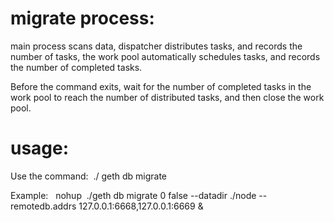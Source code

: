 

# migrate process:

main process scans data, dispatcher distributes tasks, and records the number of tasks, the work pool automatically schedules tasks, and records the number of completed tasks. 

Before the command exits, wait for the number of completed tasks in the work pool to reach the number of distributed tasks, and then close the work pool.

# usage:

Use the command:
 ./ geth db migrate  <ancient block start number> <only migrate ancient data> <kvocksdb addr>
 



Example:
  nohup  ./geth  db migrate 0 false --datadir ./node --remotedb.addrs 127.0.0.1:6668,127.0.0.1:6669 &


